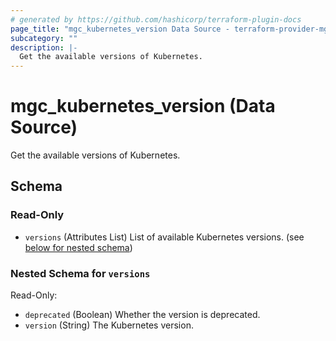 ```yaml
---
# generated by https://github.com/hashicorp/terraform-plugin-docs
page_title: "mgc_kubernetes_version Data Source - terraform-provider-mgc"
subcategory: ""
description: |-
  Get the available versions of Kubernetes.
---
```


# mgc_kubernetes_version (Data Source)

Get the available versions of Kubernetes.



<!-- schema generated by tfplugindocs -->
## Schema

### Read-Only

- `versions` (Attributes List) List of available Kubernetes versions. (see [below for nested schema](#nestedatt--versions))

<a id="nestedatt--versions"></a>
### Nested Schema for `versions`

Read-Only:

- `deprecated` (Boolean) Whether the version is deprecated.
- `version` (String) The Kubernetes version.
